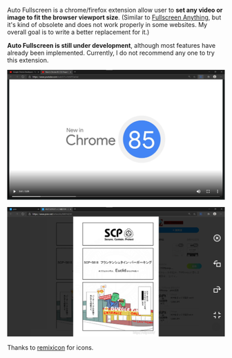 Auto Fullscreen is a chrome/firefox extension allow user to **set any video or image to fit the browser viewport size**. (Similar to [Fullscreen Anything](https://chrome.google.com/webstore/detail/fullscreen-anything/olcfgpmjldkkjdclidhcbonieibfhhdh), but it's kind of obsolete and does not work properly in some websites. My overall goal is to write a better replacement for it.) 

**Auto Fullscreen is still under development**, although most features have already been implemented. Currently, I do not recommend any one to try this extension.

![Fullscreen video](/readme/video.jpg)

![Fullscreen image](/readme/image.jpg)

Thanks to [remixicon](http://remixicon.com/) for icons.